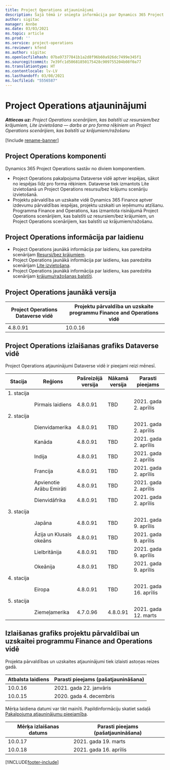 ```yaml
---
title: Project Operations atjauninājumi
description: Šajā tēmā ir sniegta informācija par Dynamics 365 Project Operations izlaistajām versijām.
author: sigitac
manager: Annbe
ms.date: 03/03/2021
ms.topic: article
ms.prod: ''
ms.service: project-operations
ms.reviewer: kfend
ms.author: sigitac
ms.openlocfilehash: 07ba97377841b1a2d8f96b60a926dc7499e345f1
ms.sourcegitcommit: 7e39fc1d50681850175428c909755204b08f0a77
ms.translationtype: HT
ms.contentlocale: lv-LV
ms.lasthandoff: 03/08/2021
ms.locfileid: "5556587"
---
```

# <a name="project-operations-updates"></a>Project Operations atjauninājumi

_**Attiecas uz:** Project Operations scenārijiem, kas balstīti uz resursiem/bez krājumiem, Lite izvietošana — darbs ar pro forma rēķiniem un Project Operations scenārijiem, kas balstīti uz krājumiem/ražošanu_

[!include [rename-banner](~/includes/cc-data-platform-banner.md)]

## <a name="project-operations-components"></a>Project Operations komponenti

Dynamics 365 Project Operations sastāv no diviem komponentiem.

- Project Operations pakalpojuma Dataverse vidē aptver iespējas, sākot no iespējas līdz pro forma rēķiniem. Dataverse tiek izmantots Lite izvietošanā un Project Operations resursu/bez krājumu scenāriju izvietošanā.
- Projektu pārvaldība un uzskaite vidē Dynamics 365 Finance aptver izdevumu pārvaldības iespējas, projektu uzskaiti un ieņēmumu atzīšanu. Programma Finance and Operations, kas izmantota risinājumā Project Operations scenārijiem, kas balstīti uz resursiem/bez krājumiem, un Project Operations scenārijiem, kas balstīti uz krājumiem/ražošanu.

## <a name="project-operations-release-notes"></a>Project Operations informācija par laidienu
- Project Operations jaunākā informācija par laidienu, kas paredzēta scenārijam [Resursi/bez krājumiem](whats-new-mar-2021-resource-based.md).
- Project Operations jaunākā informācija par laidienu, kas paredzēta scenārijam [Lite izvietošana](../pro/whats-new/whats-new-mar-2021-lite.md).
- Project Operations jaunākā informācija par laidienu, kas paredzēta scenārijam [krājumu/ražošanas balstīti](../prod-pma/whats-new/whats-new-jan-2021-stocked.md).

## <a name="project-operations-latest-version"></a>Project Operations jaunākā versija

| Project Operations Dataverse vidē | Projektu pārvaldība un uzskaite programmu Finance and Operations vidē |
| --- | --- |
| 4.8.0.91 | 10.0.16 |

## <a name="release-schedule-for-project-operations-on-dataverse-environment"></a>Project Operations izlaišanas grafiks Dataverse vidē

Project Operations atjauninājumi Dataverse vidē ir pieejami reizi mēnesī. 

| Stacija   | Reģions        | Pašreizējā versija | Nākamā versija | Parasti pieejams |
|-----------|---------------|-----------------|--------------|---------------------|
| 1. stacija |   &nbsp;      |    &nbsp;       | &nbsp;       |      &nbsp;         |
|   &nbsp;  | Pirmais laidiens |  4.8.0.91       | TBD     | 2021. gada 2. aprīlis           |
| 2. stacija |   &nbsp;      |    &nbsp;       | &nbsp;       |      &nbsp;         |
|   &nbsp;  | Dienvidamerika |  4.8.0.91       | TBD     | 2021. gada 2. aprīlis           |
|    &nbsp; | Kanāda        |  4.8.0.91       | TBD     | 2021. gada 2. aprīlis           |
|   &nbsp;  | Indija         |  4.8.0.91       | TBD     | 2021. gada 2. aprīlis           |
|   &nbsp;  | Francija         |  4.8.0.91       | TBD     | 2021. gada 2. aprīlis           |
|   &nbsp;  | Apvienotie Arābu Emirāti         |  4.8.0.91       | TBD     | 2021. gada 2. aprīlis           |
|   &nbsp;  | Dienvidāfrika         |  4.8.0.91       | TBD     | 2021. gada 2. aprīlis           |
| 3. stacija  |      &nbsp;   |     &nbsp;      |     &nbsp;   |      &nbsp;         |
|   &nbsp;  | Japāna         |  4.8.0.91       | TBD     | 2021. gada 9. aprīlis           |
|   &nbsp;  | Āzija un Klusais okeāns  |  4.8.0.91       | TBD     | 2021. gada 9. aprīlis           |
|   &nbsp;  | Lielbritānija |  4.8.0.91       | TBD     | 2021. gada 9. aprīlis           |
|   &nbsp;  | Okeānija       |  4.8.0.91       | TBD     | 2021. gada 9. aprīlis           |
| 4. stacija |     &nbsp;    |     &nbsp;      |     &nbsp;   |      &nbsp;         |
|   &nbsp;  | Eiropa        |  4.8.0.91       | TBD     | 2021. gada 16. aprīlis           |
| 5. stacija |     &nbsp;    |     &nbsp;      |     &nbsp;   |      &nbsp;         |
|   &nbsp;  | Ziemeļamerika |  4.7.0.96       | 4.8.0.91     | 2021. gada 12. marts           |

## <a name="release-schedule-for-project-management-and-accounting-in-the-finance-and-operations-apps-environment"></a>Izlaišanas grafiks projektu pārvaldībai un uzskaitei programmu Finance and Operations vidē

Projekta pārvaldības un uzskaites atjauninājumi tiek izlaisti astoņas reizes gadā.

| Atbalsta laidiens | Parasti pieejams (pašatjaunināšana) |
| --- | --- |
| 10.0.16 | 2021. gada 22. janvāris |
| 10.0.15 | 2020. gada 4. decembris |


Mērķa laidiena datumi var tikt mainīti. Papildinformāciju skatiet sadaļā [Pakalpojuma atjauninājumu pieejamība](https://docs.microsoft.com/dynamics365/fin-ops-core/fin-ops/get-started/public-preview-releases?toc=/dynamics365/finance/toc.json).

| Mērķa izlaišanas datums | Parasti pieejams (pašatjaunināšana) |
| --- | --- |
| 10.0.17 | 2021. gada 19. marts |
| 10.0.18 | 2021. gada 16. aprīlis |


[!INCLUDE[footer-include](../includes/footer-banner.md)]
